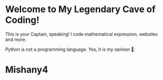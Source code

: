 # Welcome to My Legendary Cave of Coding!

This is your Captain, speaking! I code mathematical expression, websites and more.

Python is not a programming language. Yes, it is my opinion 🤡.

# Mishany4
